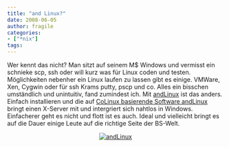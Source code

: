```yaml
---
title: "and Linux?"
date: 2008-06-05
author: fragile
categories:
- ["*nix"]
tags:
---
```

Wer kennt das nicht? Man sitzt auf seinem M$ Windows und vermisst ein schnieke scp, ssh oder will kurz was für Linux coden und testen. Möglichkeiten nebenher ein Linux laufen zu lassen gibt es einige. VMWare, Xen, Cygwin oder für ssh Krams putty, pscp und co. Alles ein bisschen umständlich und unintuitiv, fand zumindest ich. Mit <a href="http://www.andlinux.org/" target="_blank">andLinux</a> ist das anders. Einfach installieren und die auf <a href="http://www.andlinux.org/" target="_blank">CoLinux basierende Software andLinux</a> bringt einen X-Server mit und intergriert sich nahtlos in Windows. Einfacherer geht es nicht und flott ist es auch. Ideal und vielleicht bringt es auf die Dauer einige Leute auf die richtige Seite der BS-Welt.

<a href="/blog/wp-content/uploads/2008/06/screenshot.png" title="andLinux"></a>
<p style="text-align: center"><a href="/blog/wp-content/uploads/2008/06/screenshot.png" title="andLinux"><img src="/blog/wp-content/uploads/2008/06/screenshotVorschaubild.png" alt="andLinux" /></a></p>